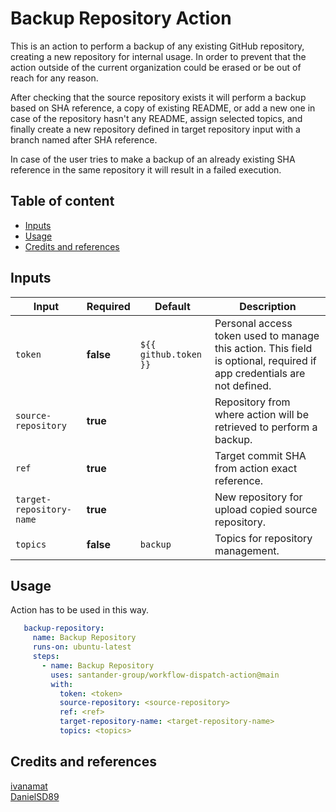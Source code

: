 # Backup Repository Action

This is an action to perform a backup of any existing GitHub repository, creating a new repository for internal usage. In order to prevent that the action outside of the current organization could be erased or be out of reach for any reason.

After checking that the source repository exists it will perform a backup based on SHA reference, a copy of existing README, or add a new one in case of the repository hasn't any README, assign selected topics, and finally create a new repository defined in target repository input with a branch named after SHA reference.

In case of the user tries to make a backup of an already existing SHA reference in the same repository it will result in a failed execution.

## Table of content

* [Inputs](#inputs)
* [Usage](#usage)
* [Credits and references](#credits-and-references)

## Inputs

| Input                    | Required  | Default              | Description                                                                                                           |
|--------------------------|-----------|----------------------|-----------------------------------------------------------------------------------------------------------------------|
| `token`                  | **false** | `${{ github.token }}`| Personal access token used to manage this action. This field is optional, required if app credentials are not defined.|
| `source-repository`      | **true**  |                      | Repository from where action will be retrieved to perform a backup.                                                          |
| `ref`                    | **true**  |                      | Target commit SHA from action exact reference.                                                                               |
| `target-repository-name` | **true**  |                      | New repository for upload copied source repository.                                                                          |
| `topics`                 | **false** | `backup`             | Topics for repository management.                                                                                     |

## Usage

Action has to be used in this way.

```yaml
   backup-repository:
     name: Backup Repository
     runs-on: ubuntu-latest
     steps:
       - name: Backup Repository
         uses: santander-group/workflow-dispatch-action@main
         with:
           token: <token>
           source-repository: <source-repository>
           ref: <ref>
           target-repository-name: <target-repository-name>
           topics: <topics>
```          

## Credits and references

[ivanamat](https://github.com/ivanamat)\
[DanielSD89](https://github.com/DanielSD89)
